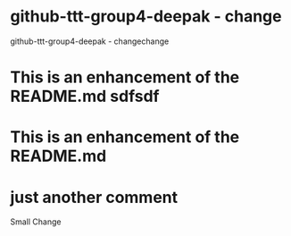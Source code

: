 # github-ttt-group4-deepak - change
github-ttt-group4-deepak - changechange


# This is an enhancement of the README.md sdfsdf


# This is an enhancement of the README.md

# just another comment

Small Change

